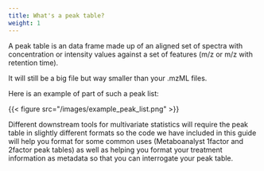 ```yaml
---
title: What's a peak table?
weight: 1
---
```


A peak table is an data frame made up of an aligned set of spectra with concentration or intensity values against a set of features (m/z or m/z with retention time).

It will still be a big file but way smaller than your .mzML files.

Here is an example of part of such a peak list:

{{< figure src="/images/example_peak_list.png" >}}

Different downstream tools for multivariate statistics will require the peak table in slightly different formats so the code we have included in this guide will help you format for
some common uses (Metaboanalyst 1factor and 2factor peak tables) as well as helping you format your treatment information as metadata so that you can interrogate your peak table.